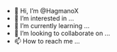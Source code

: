 - 👋 Hi, I’m @HagmanoX
- 👀 I’m interested in ...
- 🌱 I’m currently learning ...
- 💞️ I’m looking to collaborate on ...
- 📫 How to reach me ...

<!---
HagmanoX/HagmanoX is a ✨ special ✨ repository because its `README.md` (this file) appears on your GitHub profile.
You can click the Preview link to take a look at your changes.
--->
